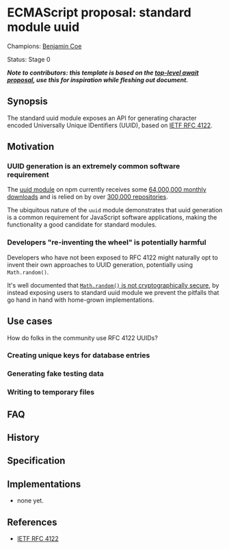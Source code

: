 # ECMAScript proposal: standard module uuid

Champions: [Benjamin Coe](https://github.com/bcoe)

Status: Stage 0

***Note to contributors: this template is based on the
[top-level await proposal](https://github.com/tc39/proposal-top-level-await),
use this for inspiration while fleshing out document.***

## Synopsis

The standard uuid module exposes an API for generating character
encoded Universally Unique IDentifiers (UUID), based on
[IETF RFC 4122](https://tools.ietf.org/html/rfc4122).

## Motivation

### UUID generation is an extremely common software requirement

The [uuid module](https://www.npmjs.com/package/uuid) on npm currently receives some [64,000,000 monthly downloads](https://npm-stat.com/charts.html?package=uuid) and is relied on by over
[300,000 repositories](https://libraries.io/npm/uuid).

The ubiquitous nature of the `uuid` module demonstrates that uuid generation
is a common requirement for JavaScript software applications, making the
functionality a good candidate for standard modules.

### Developers "re-inventing the wheel" is potentially harmful

Developers who have not been exposed to RFC 4122 might naturally opt to invent their
own approaches to UUID generation, potentially using `Math.random()`.

It's well documented that [`Math.random()` is not cryptographically secure](https://v8.dev/blog/math-random), by instead exposing users to standard uuid module we prevent the pitfalls
that go hand in hand with home-grown implementations.

## Use cases

How do folks in the community use RFC 4122 UUIDs?

### Creating unique keys for database entries

### Generating fake testing data

### Writing to temporary files

## FAQ

## History

## Specification

## Implementations

* none yet.

## References

* [IETF RFC 4122](https://tools.ietf.org/html/rfc4122)
